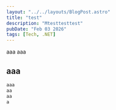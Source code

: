 ```yaml
---
layout: "../../layouts/BlogPost.astro"
title: "test"
description: "Mtesttesttest"
pubDate: "Feb 03 2026"
tags: [Tech, .NET]
---
```


aaa
aaa

## aaa

``` html
aaa
aa
aa
a
```